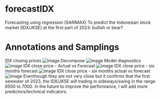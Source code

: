# forecastIDX
Forecasting using regression (SARIMAX)
To predict the Indonesian stock market (IDX/JKSE) at the first part of 2023: bullish or bear?
# Annotations and Samplings
IDX closing prices
![image](https://github.com/mahdiwf/forecastIDX/assets/163992115/e70a7fcd-0ea1-4d26-bce8-5bdaae1c7fbc)
Decompose
![image](https://github.com/mahdiwf/forecastIDX/assets/163992115/f732e230-c2e5-40eb-b1aa-85a4950cfea1)
Model diagnostics
![image](https://github.com/mahdiwf/forecastIDX/assets/163992115/ebaf8e06-95d1-42a5-b95e-a6b4e7a6bdcf)
IDX close price - Actual vs Forecast
![image](https://github.com/mahdiwf/forecastIDX/assets/163992115/9b92942c-e84b-4dc0-9b08-51cd2e5f246f)
IDX close price - six months forecast
![image](https://github.com/mahdiwf/forecastIDX/assets/163992115/29c8047f-21de-4cb1-9792-5a62c920c5d8)
IDX close price - six months actual vs forecast
![image](https://github.com/mahdiwf/forecastIDX/assets/163992115/4e8315d8-3208-4180-b455-359c8252dc79)
Eventhough they are not very close but it confirms that the first semester of 2023, the IDX/JKSE will trading in sideways/swing in the range 6500 to 7000.
In the future to improve the performance, I will add more predictors/technical indicators.
